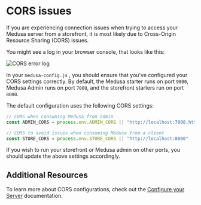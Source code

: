 # CORS issues

If you are experiencing connection issues when trying to access your Medusa server from a storefront, it is most likely due to Cross-Origin Resource Sharing (CORS) issues.

You might see a log in your browser console, that looks like this:

![CORS error log](https://res.cloudinary.com/dza7lstvk/image/upload/v1668003322/Medusa%20Docs/Other/jnHK115_udgf2n.png)

In your `medusa-config.js` , you should ensure that you've configured your CORS settings correctly. By default, the Medusa starter runs on port `9000`, Medusa Admin runs on port `7000`, and the storefront starters run on port `8000`.

The default configuration uses the following CORS settings:

```jsx title=medusa-config.js
// CORS when consuming Medusa from admin
const ADMIN_CORS = process.env.ADMIN_CORS || "http://localhost:7000,http://localhost:7001"

// CORS to avoid issues when consuming Medusa from a client
const STORE_CORS = process.env.STORE_CORS || "http://localhost:8000"
```

If you wish to run your storefront or Medusa admin on other ports, you should update the above settings accordingly.

## Additional Resources

To learn more about CORS configurations, check out the [Configure your Server](../usage/configurations.md) documentation.
